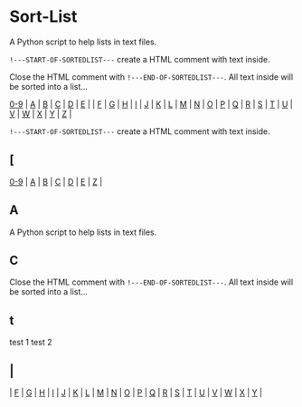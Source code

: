 # Sort-List
A Python script to help lists in text files. 










<code>!---START-OF-SORTEDLIST---</code> create a HTML comment with text inside. 

Close the HTML comment with <code>!---END-OF-SORTEDLIST---</code>. All text inside will be sorted into a list... 






<!---START-SORT-TOC:1--->
[0-9](#numbers) | [A](#a) | [B](#b) | [C](#c) | [D](#d) | [E](#e) |
| [F](#f) | [G](#g) | [H](#h) | [I](#i) | [J](#j) 
| [K](#k) | [L](#l) | [M](#m) | [N](#n) | [O](#o) 
| [P](#p) | [Q](#q) | [R](#r) | [S](#s) | [T](#t) 
| [U](#u) | [V](#v) | [W](#w) | [X](#x) | [Y](#y) |
[Z](#z) |
<!---END-SORT-TOC--->

<!---START-OF-SORTEDLIST--->
<!---START-OF-SORTEDLIST--->
<!---START-SORT-TOC:1--->
<code>!---START-OF-SORTEDLIST---</code> create a HTML comment with text inside.
## [
[0-9](#numbers) | [A](#a) | [B](#b) | [C](#c) | [D](#d) | [E](#e) |
[Z](#z) |
## A
A Python script to help lists in text files.
## C
Close the HTML comment with <code>!---END-OF-SORTEDLIST---</code>. All text inside will be sorted into a list...
## t
test 1
test 2
## |
| [F](#f) | [G](#g) | [H](#h) | [I](#i) | [J](#j)
| [K](#k) | [L](#l) | [M](#m) | [N](#n) | [O](#o)
| [P](#p) | [Q](#q) | [R](#r) | [S](#s) | [T](#t)
| [U](#u) | [V](#v) | [W](#w) | [X](#x) | [Y](#y) |
<!---END-OF-SORTEDLIST--->
